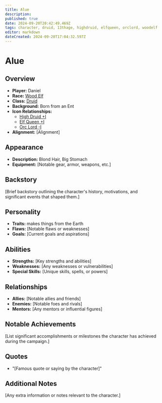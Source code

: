 ```yaml
---
title: Alue
description: 
published: true
date: 2024-09-20T20:42:49.469Z
tags: character, druid, 13thage, highdruid, elfqueen, orclord, woodelf
editor: markdown
dateCreated: 2024-09-20T17:04:32.597Z
---
```


# Alue

## Overview
- **Player:** Daniel
- **Race:** [Wood Elf](#woodelf)
- **Class:** [Druid](#druid)
- **Background:** Born from an Ent
- **Icon Relationships:** 
   - [High Druid +I](/t/highdruid)
   - [Elf Queen +I](/t/elfqueen)
   - [Orc Lord -I](/t/#orclord)
- **Alignment:** [Alignment]

## Appearance
- **Description:** Blond Hair, Big Stomach
- **Equipment:** [Notable gear, armor, weapons, etc.]

## Backstory
[Brief backstory outlining the character's history, motivations, and significant events that shaped them.]

## Personality
- **Traits:** makes things from the Earth
- **Flaws:** [Notable flaws or weaknesses]
- **Goals:** [Current goals and aspirations]

## Abilities
- **Strengths:** [Key strengths and abilities]
- **Weaknesses:** [Any weaknesses or vulnerabilities]
- **Special Skills:** [Unique skills, spells, or powers]

## Relationships
- **Allies:** [Notable allies and friends]
- **Enemies:** [Notable foes and rivals]
- **Mentors:** [Any mentors or influential figures]

## Notable Achievements
[List significant accomplishments or milestones the character has achieved during the campaign.]

## Quotes
- "[Famous quote or saying by the character]"

## Additional Notes
[Any extra information or notes relevant to the character.]
